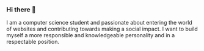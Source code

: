 ### Hi there 👋

I am a computer science student and passionate about entering the world of websites and contributing towards making a social impact.
I want to build myself a more responsible and knowledgeable personality and in a respectable position.
